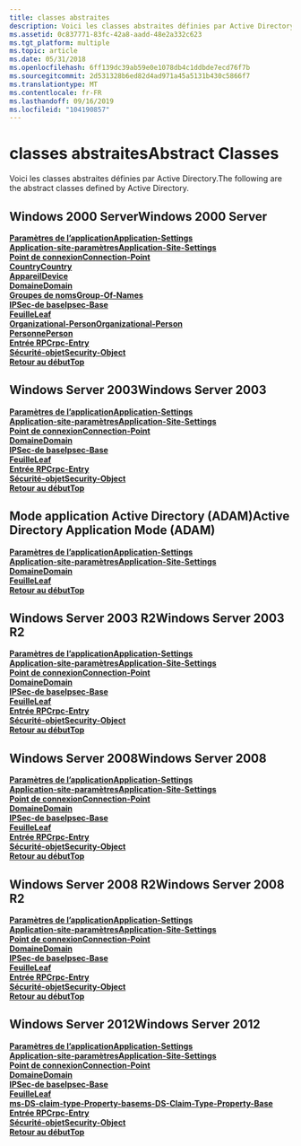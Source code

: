 ```yaml
---
title: classes abstraites
description: Voici les classes abstraites définies par Active Directory.
ms.assetid: 0c837771-83fc-42a8-aadd-48e2a332c623
ms.tgt_platform: multiple
ms.topic: article
ms.date: 05/31/2018
ms.openlocfilehash: 6ff139dc39ab59e0e1078db4c1ddbde7ecd76f7b
ms.sourcegitcommit: 2d531328b6ed82d4ad971a45a5131b430c5866f7
ms.translationtype: MT
ms.contentlocale: fr-FR
ms.lasthandoff: 09/16/2019
ms.locfileid: "104190857"
---
```

# <a name="abstract-classes"></a><span data-ttu-id="7911b-103">classes abstraites</span><span class="sxs-lookup"><span data-stu-id="7911b-103">Abstract Classes</span></span>

<span data-ttu-id="7911b-104">Voici les classes abstraites définies par Active Directory.</span><span class="sxs-lookup"><span data-stu-id="7911b-104">The following are the abstract classes defined by Active Directory.</span></span>

## <a name="windows-2000-server"></a><span data-ttu-id="7911b-105">Windows 2000 Server</span><span class="sxs-lookup"><span data-stu-id="7911b-105">Windows 2000 Server</span></span>

<dl>

[<span data-ttu-id="7911b-106">**Paramètres de l’application**</span><span class="sxs-lookup"><span data-stu-id="7911b-106">**Application-Settings**</span></span>](c-applicationsettings.md)  
[<span data-ttu-id="7911b-107">**Application-site-paramètres**</span><span class="sxs-lookup"><span data-stu-id="7911b-107">**Application-Site-Settings**</span></span>](c-applicationsitesettings.md)  
[<span data-ttu-id="7911b-108">**Point de connexion**</span><span class="sxs-lookup"><span data-stu-id="7911b-108">**Connection-Point**</span></span>](c-connectionpoint.md)  
[<span data-ttu-id="7911b-109">**Country**</span><span class="sxs-lookup"><span data-stu-id="7911b-109">**Country**</span></span>](c-country.md)  
[<span data-ttu-id="7911b-110">**Appareil**</span><span class="sxs-lookup"><span data-stu-id="7911b-110">**Device**</span></span>](c-device.md)  
[<span data-ttu-id="7911b-111">**Domaine**</span><span class="sxs-lookup"><span data-stu-id="7911b-111">**Domain**</span></span>](c-domain.md)  
[<span data-ttu-id="7911b-112">**Groupes de noms**</span><span class="sxs-lookup"><span data-stu-id="7911b-112">**Group-Of-Names**</span></span>](c-groupofnames.md)  
[<span data-ttu-id="7911b-113">**IPSec-de base**</span><span class="sxs-lookup"><span data-stu-id="7911b-113">**Ipsec-Base**</span></span>](c-ipsecbase.md)  
[<span data-ttu-id="7911b-114">**Feuille**</span><span class="sxs-lookup"><span data-stu-id="7911b-114">**Leaf**</span></span>](c-leaf.md)  
[<span data-ttu-id="7911b-115">**Organizational-Person**</span><span class="sxs-lookup"><span data-stu-id="7911b-115">**Organizational-Person**</span></span>](c-organizationalperson.md)  
[<span data-ttu-id="7911b-116">**Personne**</span><span class="sxs-lookup"><span data-stu-id="7911b-116">**Person**</span></span>](c-person.md)  
[<span data-ttu-id="7911b-117">**Entrée RPC**</span><span class="sxs-lookup"><span data-stu-id="7911b-117">**rpc-Entry**</span></span>](c-rpcentry.md)  
[<span data-ttu-id="7911b-118">**Sécurité-objet**</span><span class="sxs-lookup"><span data-stu-id="7911b-118">**Security-Object**</span></span>](c-securityobject.md)  
[<span data-ttu-id="7911b-119">**Retour au début**</span><span class="sxs-lookup"><span data-stu-id="7911b-119">**Top**</span></span>](c-top.md)  
</dl>

## <a name="windows-server-2003"></a><span data-ttu-id="7911b-120">Windows Server 2003</span><span class="sxs-lookup"><span data-stu-id="7911b-120">Windows Server 2003</span></span>

<dl>

[<span data-ttu-id="7911b-121">**Paramètres de l’application**</span><span class="sxs-lookup"><span data-stu-id="7911b-121">**Application-Settings**</span></span>](c-applicationsettings.md)  
[<span data-ttu-id="7911b-122">**Application-site-paramètres**</span><span class="sxs-lookup"><span data-stu-id="7911b-122">**Application-Site-Settings**</span></span>](c-applicationsitesettings.md)  
[<span data-ttu-id="7911b-123">**Point de connexion**</span><span class="sxs-lookup"><span data-stu-id="7911b-123">**Connection-Point**</span></span>](c-connectionpoint.md)  
[<span data-ttu-id="7911b-124">**Domaine**</span><span class="sxs-lookup"><span data-stu-id="7911b-124">**Domain**</span></span>](c-domain.md)  
[<span data-ttu-id="7911b-125">**IPSec-de base**</span><span class="sxs-lookup"><span data-stu-id="7911b-125">**Ipsec-Base**</span></span>](c-ipsecbase.md)  
[<span data-ttu-id="7911b-126">**Feuille**</span><span class="sxs-lookup"><span data-stu-id="7911b-126">**Leaf**</span></span>](c-leaf.md)  
[<span data-ttu-id="7911b-127">**Entrée RPC**</span><span class="sxs-lookup"><span data-stu-id="7911b-127">**rpc-Entry**</span></span>](c-rpcentry.md)  
[<span data-ttu-id="7911b-128">**Sécurité-objet**</span><span class="sxs-lookup"><span data-stu-id="7911b-128">**Security-Object**</span></span>](c-securityobject.md)  
[<span data-ttu-id="7911b-129">**Retour au début**</span><span class="sxs-lookup"><span data-stu-id="7911b-129">**Top**</span></span>](c-top.md)  
</dl>

## <a name="active-directory-application-mode-adam"></a><span data-ttu-id="7911b-130">Mode application Active Directory (ADAM)</span><span class="sxs-lookup"><span data-stu-id="7911b-130">Active Directory Application Mode (ADAM)</span></span>

<dl>

[<span data-ttu-id="7911b-131">**Paramètres de l’application**</span><span class="sxs-lookup"><span data-stu-id="7911b-131">**Application-Settings**</span></span>](c-applicationsettings.md)  
[<span data-ttu-id="7911b-132">**Application-site-paramètres**</span><span class="sxs-lookup"><span data-stu-id="7911b-132">**Application-Site-Settings**</span></span>](c-applicationsitesettings.md)  
[<span data-ttu-id="7911b-133">**Domaine**</span><span class="sxs-lookup"><span data-stu-id="7911b-133">**Domain**</span></span>](c-domain.md)  
[<span data-ttu-id="7911b-134">**Feuille**</span><span class="sxs-lookup"><span data-stu-id="7911b-134">**Leaf**</span></span>](c-leaf.md)  
[<span data-ttu-id="7911b-135">**Retour au début**</span><span class="sxs-lookup"><span data-stu-id="7911b-135">**Top**</span></span>](c-top.md)  
</dl>

## <a name="windows-server-2003-r2"></a><span data-ttu-id="7911b-136">Windows Server 2003 R2</span><span class="sxs-lookup"><span data-stu-id="7911b-136">Windows Server 2003 R2</span></span>

<dl>

[<span data-ttu-id="7911b-137">**Paramètres de l’application**</span><span class="sxs-lookup"><span data-stu-id="7911b-137">**Application-Settings**</span></span>](c-applicationsettings.md)  
[<span data-ttu-id="7911b-138">**Application-site-paramètres**</span><span class="sxs-lookup"><span data-stu-id="7911b-138">**Application-Site-Settings**</span></span>](c-applicationsitesettings.md)  
[<span data-ttu-id="7911b-139">**Point de connexion**</span><span class="sxs-lookup"><span data-stu-id="7911b-139">**Connection-Point**</span></span>](c-connectionpoint.md)  
[<span data-ttu-id="7911b-140">**Domaine**</span><span class="sxs-lookup"><span data-stu-id="7911b-140">**Domain**</span></span>](c-domain.md)  
[<span data-ttu-id="7911b-141">**IPSec-de base**</span><span class="sxs-lookup"><span data-stu-id="7911b-141">**Ipsec-Base**</span></span>](c-ipsecbase.md)  
[<span data-ttu-id="7911b-142">**Feuille**</span><span class="sxs-lookup"><span data-stu-id="7911b-142">**Leaf**</span></span>](c-leaf.md)  
[<span data-ttu-id="7911b-143">**Entrée RPC**</span><span class="sxs-lookup"><span data-stu-id="7911b-143">**rpc-Entry**</span></span>](c-rpcentry.md)  
[<span data-ttu-id="7911b-144">**Sécurité-objet**</span><span class="sxs-lookup"><span data-stu-id="7911b-144">**Security-Object**</span></span>](c-securityobject.md)  
[<span data-ttu-id="7911b-145">**Retour au début**</span><span class="sxs-lookup"><span data-stu-id="7911b-145">**Top**</span></span>](c-top.md)  
</dl>

## <a name="windows-server-2008"></a><span data-ttu-id="7911b-146">Windows Server 2008</span><span class="sxs-lookup"><span data-stu-id="7911b-146">Windows Server 2008</span></span>

<dl>

[<span data-ttu-id="7911b-147">**Paramètres de l’application**</span><span class="sxs-lookup"><span data-stu-id="7911b-147">**Application-Settings**</span></span>](c-applicationsettings.md)  
[<span data-ttu-id="7911b-148">**Application-site-paramètres**</span><span class="sxs-lookup"><span data-stu-id="7911b-148">**Application-Site-Settings**</span></span>](c-applicationsitesettings.md)  
[<span data-ttu-id="7911b-149">**Point de connexion**</span><span class="sxs-lookup"><span data-stu-id="7911b-149">**Connection-Point**</span></span>](c-connectionpoint.md)  
[<span data-ttu-id="7911b-150">**Domaine**</span><span class="sxs-lookup"><span data-stu-id="7911b-150">**Domain**</span></span>](c-domain.md)  
[<span data-ttu-id="7911b-151">**IPSec-de base**</span><span class="sxs-lookup"><span data-stu-id="7911b-151">**Ipsec-Base**</span></span>](c-ipsecbase.md)  
[<span data-ttu-id="7911b-152">**Feuille**</span><span class="sxs-lookup"><span data-stu-id="7911b-152">**Leaf**</span></span>](c-leaf.md)  
[<span data-ttu-id="7911b-153">**Entrée RPC**</span><span class="sxs-lookup"><span data-stu-id="7911b-153">**rpc-Entry**</span></span>](c-rpcentry.md)  
[<span data-ttu-id="7911b-154">**Sécurité-objet**</span><span class="sxs-lookup"><span data-stu-id="7911b-154">**Security-Object**</span></span>](c-securityobject.md)  
[<span data-ttu-id="7911b-155">**Retour au début**</span><span class="sxs-lookup"><span data-stu-id="7911b-155">**Top**</span></span>](c-top.md)  
</dl>

## <a name="windows-server-2008-r2"></a><span data-ttu-id="7911b-156">Windows Server 2008 R2</span><span class="sxs-lookup"><span data-stu-id="7911b-156">Windows Server 2008 R2</span></span>

<dl>

[<span data-ttu-id="7911b-157">**Paramètres de l’application**</span><span class="sxs-lookup"><span data-stu-id="7911b-157">**Application-Settings**</span></span>](c-applicationsettings.md)  
[<span data-ttu-id="7911b-158">**Application-site-paramètres**</span><span class="sxs-lookup"><span data-stu-id="7911b-158">**Application-Site-Settings**</span></span>](c-applicationsitesettings.md)  
[<span data-ttu-id="7911b-159">**Point de connexion**</span><span class="sxs-lookup"><span data-stu-id="7911b-159">**Connection-Point**</span></span>](c-connectionpoint.md)  
[<span data-ttu-id="7911b-160">**Domaine**</span><span class="sxs-lookup"><span data-stu-id="7911b-160">**Domain**</span></span>](c-domain.md)  
[<span data-ttu-id="7911b-161">**IPSec-de base**</span><span class="sxs-lookup"><span data-stu-id="7911b-161">**Ipsec-Base**</span></span>](c-ipsecbase.md)  
[<span data-ttu-id="7911b-162">**Feuille**</span><span class="sxs-lookup"><span data-stu-id="7911b-162">**Leaf**</span></span>](c-leaf.md)  
[<span data-ttu-id="7911b-163">**Entrée RPC**</span><span class="sxs-lookup"><span data-stu-id="7911b-163">**rpc-Entry**</span></span>](c-rpcentry.md)  
[<span data-ttu-id="7911b-164">**Sécurité-objet**</span><span class="sxs-lookup"><span data-stu-id="7911b-164">**Security-Object**</span></span>](c-securityobject.md)  
[<span data-ttu-id="7911b-165">**Retour au début**</span><span class="sxs-lookup"><span data-stu-id="7911b-165">**Top**</span></span>](c-top.md)  
</dl>

## <a name="windows-server-2012"></a><span data-ttu-id="7911b-166">Windows Server 2012</span><span class="sxs-lookup"><span data-stu-id="7911b-166">Windows Server 2012</span></span>

<dl>

[<span data-ttu-id="7911b-167">**Paramètres de l’application**</span><span class="sxs-lookup"><span data-stu-id="7911b-167">**Application-Settings**</span></span>](c-applicationsettings.md)  
[<span data-ttu-id="7911b-168">**Application-site-paramètres**</span><span class="sxs-lookup"><span data-stu-id="7911b-168">**Application-Site-Settings**</span></span>](c-applicationsitesettings.md)  
[<span data-ttu-id="7911b-169">**Point de connexion**</span><span class="sxs-lookup"><span data-stu-id="7911b-169">**Connection-Point**</span></span>](c-connectionpoint.md)  
[<span data-ttu-id="7911b-170">**Domaine**</span><span class="sxs-lookup"><span data-stu-id="7911b-170">**Domain**</span></span>](c-domain.md)  
[<span data-ttu-id="7911b-171">**IPSec-de base**</span><span class="sxs-lookup"><span data-stu-id="7911b-171">**Ipsec-Base**</span></span>](c-ipsecbase.md)  
[<span data-ttu-id="7911b-172">**Feuille**</span><span class="sxs-lookup"><span data-stu-id="7911b-172">**Leaf**</span></span>](c-leaf.md)  
[<span data-ttu-id="7911b-173">**ms-DS-claim-type-Property-base**</span><span class="sxs-lookup"><span data-stu-id="7911b-173">**ms-DS-Claim-Type-Property-Base**</span></span>](c-msds-claimtypepropertybase.md)  
[<span data-ttu-id="7911b-174">**Entrée RPC**</span><span class="sxs-lookup"><span data-stu-id="7911b-174">**rpc-Entry**</span></span>](c-rpcentry.md)  
[<span data-ttu-id="7911b-175">**Sécurité-objet**</span><span class="sxs-lookup"><span data-stu-id="7911b-175">**Security-Object**</span></span>](c-securityobject.md)  
[<span data-ttu-id="7911b-176">**Retour au début**</span><span class="sxs-lookup"><span data-stu-id="7911b-176">**Top**</span></span>](c-top.md)  
</dl>

 

 




